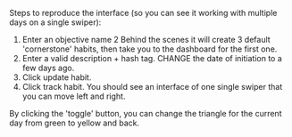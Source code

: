 Steps to reproduce the interface (so you can see it working with multiple days on a single swiper):

1. Enter an objective name
2 Behind the scenes it will create 3 default 'cornerstone' habits, then take you to the dashboard for the first one.
3. Enter a valid description + hash tag. CHANGE the date of initiation to a few days ago.
4. Click update habit.
5. Click track habit. You should see an interface of one single swiper that you can move left and right.

By clicking the 'toggle' button, you can change the triangle for the current day from green to yellow and back.


